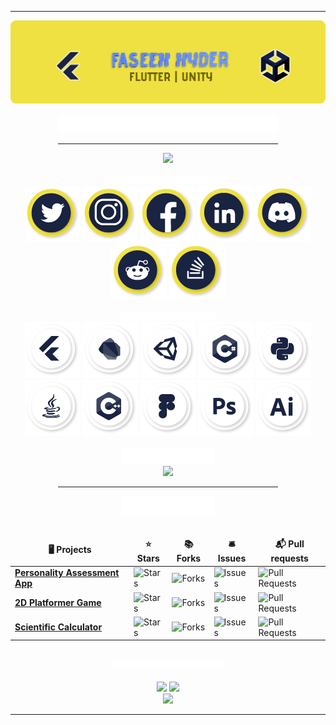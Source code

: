 <div class = "header">
	<hr>
	<img src = "https://github.com/faseehhyder/faseehhyder/blob/main/Images/banner.png"/>
</div>

<div class = "about_me" align = "center">
	<br>
	<img src = "https://github.com/faseehhyder/faseehhyder/blob/main/Images/about_me.png" width = "70%">
	<br>
</div>

<div align ="center">
	<hr width="70%">
	<img src="https://komarev.com/ghpvc/?username=faseehhyder&color=192342"/>
</div>

<div align = "center">
	<br>
	<img src = "https://github.com/faseehhyder/faseehhyder/blob/main/Images/social_banner.png" width = "40%"/>
</div>

<div align="center">
	<img src="https://github.com/faseehhyder/faseehhyder/blob/main/Icons/Twitter.png">
	<img src="https://github.com/faseehhyder/faseehhyder/blob/main/Icons/Instagram.png">
	<img src="https://github.com/faseehhyder/faseehhyder/blob/main/Icons/Facebook.png">
	<img src="https://github.com/faseehhyder/faseehhyder/blob/main/Icons/LinkedIn.png">
	<img src="https://github.com/faseehhyder/faseehhyder/blob/main/Icons/Discord.png">
	<img src="https://github.com/faseehhyder/faseehhyder/blob/main/Icons/Reddit.png">
	<img src="https://github.com/faseehhyder/faseehhyder/blob/main/Icons/Stackover%20Flow.png">
</div>
  
<div class = "tools_languages" align = "center">
	<br>
	<img src = "https://github.com/faseehhyder/faseehhyder/blob/main/Images/tools_languages.png" width = "30%"/>
	<br>
	<img src = "https://github.com/faseehhyder/faseehhyder/blob/main/Icons/Flutter.png"/>
	<img src = "https://github.com/faseehhyder/faseehhyder/blob/main/Icons/Dart.png"/>
	<img src = "https://github.com/faseehhyder/faseehhyder/blob/main/Icons/Unity.png"/>
	<img src = "https://github.com/faseehhyder/faseehhyder/blob/main/Icons/C%23.png"/>
	<img src = "https://github.com/faseehhyder/faseehhyder/blob/main/Icons/Python.png"/>
	<img src = "https://github.com/faseehhyder/faseehhyder/blob/main/Icons/Java.png"/>
	<img src = "https://github.com/faseehhyder/faseehhyder/blob/main/Icons/CPP.png"/>
	<img src = "https://github.com/faseehhyder/faseehhyder/blob/main/Icons/Figma.png"/>
	<img src = "https://github.com/faseehhyder/faseehhyder/blob/main/Icons/Photoshop.png"/>
	<img src = "https://github.com/faseehhyder/faseehhyder/blob/main/Icons/Illustrator.png"/>
	</div>

<div class = "music" align = "center">	
	<br>
	<img src = "https://github.com/faseehhyder/faseehhyder/blob/main/Images/LISTENING.png" width = "150px"/>
	<br>
	<img src = "https://spotify-github-profile.vercel.app/api/view?uid=hlerx6966y3z1l53bz2ixfhfw&cover_image=true&theme=natemoo-re&bar_color=fbfe39&bar_color_cover=false">
</div>

<div class="projects" align="center">	
	<hr width="70%">
	<img src = "https://github.com/faseehhyder/faseehhyder/blob/main/Images/projects.png" width = "150px"/>								<br>
	<br>
	
<table>
	  <thead align="center">
		<tr border: none;>
		  <td><b>🖥️ Projects</b></td>
		  <td><b>⭐ Stars</b></td>
		  <td><b>📚 Forks</b></td>
		  <td><b>🛎 Issues</b></td>
		  <td><b>📬 Pull requests</b></td>
		</tr>
	  </thead>
	  <tbody>
		<tr>
		  <td><a href="https://github.com/faseehhyder/personality_tester"><b>Personality Assessment App</b></a></td>
		  <td><img alt="Stars" src="https://img.shields.io/github/stars/faseehhyder/personality_tester?style=flat&color=efe141&labelColor=192342"/></td>
		  <td><img alt="Forks" src="https://img.shields.io/github/forks/faseehhyder/personality_tester?style=flat&color=efe141&labelColor=192342"/></td>
		  <td><img alt="Issues" src="https://img.shields.io/github/issues/faseehhyder/personality_tester?style=flat&color=efe141&labelColor=192342"/></td>
		  <td><img alt="Pull Requests" src="https://img.shields.io/github/issues-pr/faseehhyder/personality_tester?style=flat&color=efe141&labelColor=192342"/></td>
		</tr>
		  <tr>
		  <td><a href="https://github.com/faseehhyder/2d-platfomer-game"><b>2D Platformer Game</b></a></td>
		  <td><img alt="Stars" src="https://img.shields.io/github/stars/faseehhyder/2d-platfomer-game?style=flat&color=efe141&labelColor=192342"/></td>
		  <td><img alt="Forks" src="https://img.shields.io/github/forks/faseehhyder/2d-platfomer-game?style=flat&color=efe141&labelColor=192342"/></td>
		  <td><img alt="Issues" src="https://img.shields.io/github/issues/faseehhyder/2d-platfomer-game?style=flat&color=efe141&labelColor=192342"/></td>
		  <td><img alt="Pull Requests" src="https://img.shields.io/github/issues-pr/faseehhyder/2d-platfomer-game?style=flat&color=efe141&labelColor=192342"/></td>
		</tr>
		<tr>
		  <td><a href="https://github.com/faseehhyder/scientific-calculator"><b>Scientific Calculator</b></a></td>
		  <td><img alt="Stars" src="https://img.shields.io/github/stars/faseehhyder/scientific-calculator?style=flat&color=efe141&labelColor=192342"/></td>
		  <td><img alt="Forks" src="https://img.shields.io/github/forks/faseehhyder/scientific-calculator?style=flat&color=efe141&labelColor=192342"/></td>
		  <td><img alt="Issues" src="https://img.shields.io/github/issues/faseehhyder/scientific-calculator?style=flat&color=efe141&labelColor=192342"/></td>
		  <td><img alt="Pull Requests" src="https://img.shields.io/github/issues-pr/faseehhyder/scientific-calculator?style=flat&color=efe141&labelColor=192342"/></td>
		</tr>
	  </tbody>
	</table>
</div>

<div align="center">
	<br>
<img src = "https://github.com/faseehhyder/faseehhyder/blob/main/Images/contribution_stats.png" width = "35%"/>
	<br>
	<br>
  <img width="400px" src="https://github-readme-stats.vercel.app/api?username=faseehhyder&count_private=true&ring=0c1329&show_icons=true&hide_border=true&&bg_color=efe141&title_color=0c1329&icon_color=0c1329&text_color=0c1329" />
  <img width="400px" src="https://github-readme-streak-stats.herokuapp.com?user=faseehhyder&hide_border=true&fire=C77800&ring=0c1329&background=efe141&text_color=0c1329" />
</div>

<div align = "center">
	<img src = "https://activity-graph.herokuapp.com/graph?username=faseehhyder&custom_title=My%20Activity&hide_border=true&bg_color=efe141&radius=5&line=0c1329&point=000000&color=0c1329" width = 805px/>
	<hr>
</div>

